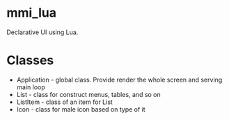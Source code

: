 # mmi_lua
Declarative UI using Lua.

# Classes
* Application - global class. Provide render the whole screen and serving main loop
* List - class for construct menus, tables, and so on
* ListItem - class of an item for List
* Icon - class for male icon based on type of it 
